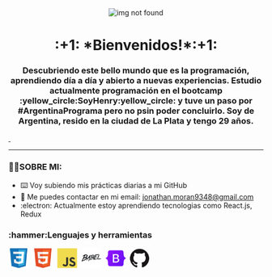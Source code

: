 <div align="center">
  <img src = "https://media.giphy.com/media/xT9IgzoKnwFNmISR8I/giphy.gif" alt = "img not found" width = 300px />
  <h1>:+1: *Bienvenidos!*:+1: </h1> 
    <h3> Descubriendo este bello mundo que es la programación, aprendiendo día a día y abierto a nuevas experiencias. Estudio actualmente programación en el bootcamp :yellow_circle:SoyHenry:yellow_circle: y tuve un paso por #ArgentinaPrograma pero no psin poder concluirlo. Soy de Argentina, resido en la ciudad de La Plata y tengo 29 años. </h3> 
</div>

<div>
  <a href="https://twitter.com/Jona9315" target="_blank">
  <img src="https://img.shields.io/twitter/url?label=Follow%20me&style=social&url=https%3A%2F%2Ftwitter.com%2FJona9315" alt="" />
  </a>
  
  <a href="https://twitter.com/Jona9315" target="_blank">
  <img src="https://img.shields.io/badge/Facebook-Sigueme-<BLUE>" alt="" />
  </a>
  
 </div>
 
 ---
 
### :office_worker:SOBRE MI:

- :keyboard: Voy subiendo mis prácticas diarias a mi GitHub
- :email: Me puedes contactar en mi email: jonathan.moran9348@gmail.com
- :electron: Actualmente estoy aprendiendo tecnologias como React.js, Redux

<div>
  <h3>:hammer:Lenguajes y herramientas</h3>
  <div>
  <img src="https://github.com/devicons/devicon/blob/master/icons/css3/css3-original.svg" alt="CSS" tittle="CSS" width="40" height="40" />&nbsp;
    <img src="https://github.com/devicons/devicon/blob/master/icons/html5/html5-original.svg" alt="CSS" tittle="CSS" width="40" height="40" />&nbsp;
    <img src="https://github.com/devicons/devicon/blob/master/icons/javascript/javascript-original.svg" alt="CSS" tittle="CSS" width="40" height="40" />&nbsp;
    <img src="https://github.com/devicons/devicon/blob/master/icons/babel/babel-plain.svg" alt="CSS" tittle="CSS" width="40" height="40" />&nbsp;
    <img src="https://github.com/devicons/devicon/blob/master/icons/bootstrap/bootstrap-original.svg" alt="CSS" tittle="CSS" width="40" height="40" />&nbsp;
    <img src="https://github.com/devicons/devicon/blob/master/icons/github/github-original.svg" alt="CSS" tittle="CSS" width="40" height="40" />&nbsp;
  </div>

</div>

 
